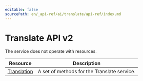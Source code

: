 ```yaml
---
editable: false
sourcePath: en/_api-ref/ai/translate/api-ref/index.md
---
```


# Translate API v2
The service does not operate with resources.

Resource | Description
--- | ---
[Translation](Translation/index.md) | A set of methods for the Translate service.